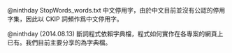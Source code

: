 @ninthday
StopWords_words.txt
中文停用字，由於中文目前並沒有公認的停用字集，因此以 CKIP 詞頻作爲中文停用字。

@ninthday (2014.08.13)
斷詞程式依賴字典檔，程式如何實作在各專案的網頁上已有。我們目前主要分享的為字典檔。
